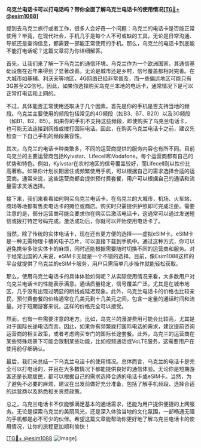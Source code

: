 **乌克兰电话卡可以打电话吗？带你全面了解乌克兰电话卡的使用情况[[TG💪+ @esim1088](https://t.me/s/esim1088)]**

提到去乌克兰旅行或者工作，很多人会好奇一个问题：乌克兰的电话卡是否能正常使用？毕竟，在现代社会，手机几乎是每个人不可或缺的工具，无论是日常沟通、导航还是查询信息，都需要一部能正常使用的手机。那么，乌克兰的电话卡到底能不能打电话呢？这篇文章将为你详细解答。

首先，让我们来了解一下乌克兰的通信环境。乌克兰作为一个欧洲国家，其通信基础设施在近年来得到了显著改善。无论是城市还是乡村，信号覆盖都相对完善。在大城市如基辅、利沃夫等地区，4G网络已经非常普及，而一些偏远地区可能只有3G甚至2G信号。因此，如果你选择购买乌克兰本地的电话卡，通常情况下是可以正常打电话和上网的。

不过，具体能否正常使用还取决于几个因素。首先是你的手机是否支持当地的频段。乌克兰主要使用的频段包括常见的4G频段（如B3、B7、B20）以及3G频段（如B1、B2、B5）。如果你的手机不支持这些频段，即使购买了乌克兰电话卡，也可能无法连接到网络或拨打国际电话。因此，在购买乌克兰电话卡之前，建议先检查一下自己手机的频段兼容性。

其次，乌克兰的电话卡种类繁多，不同的运营商提供的服务内容也有所不同。目前乌克兰的主要运营商包括Kyivstar、Lifecell和Vodafone。每个运营商都有自己的优势和特色。例如，Kyivstar在农村地区的信号覆盖较好，而Lifecell则以性价比高著称。如果你计划长期居住或频繁使用手机，可以根据自己的需求选择合适的运营商。通常来说，这些运营商都会提供预付费套餐，用户可以根据自己的通话和流量需求灵活选择。

接下来，我们来看看如何购买乌克兰电话卡。在乌克兰的大城市，机场、火车站、商场等地都有售卖电话卡的摊位或商店。购买时只需提供护照即可完成注册。需要注意的是，部分运营商可能会要求你在购买后激活电话卡，这通常可以通过发送短信或拨打特定号码完成。激活成功后，你就可以开始使用电话卡了。

当然，除了传统的实体电话卡，现在还有更方便的选择——虚拟eSIM卡。eSIM卡是一种无需物理卡槽的电子芯片，可以直接下载到手机中。通过这种方式，你可以避免携带多张实体卡的麻烦，同时还能根据需要随时切换不同的运营商和服务。对于经常出国的人来说，eSIM卡无疑是一个不错的选择。目前，像Esim1088这样的平台就提供了乌克兰的eSIM卡服务，用户只需简单几步操作就能轻松获取。

那么，使用乌克兰电话卡的具体体验如何呢？从实际使用情况来看，大多数用户对乌克兰电话卡的性能表示满意。通话质量稳定，信号覆盖广泛，尤其是在城市地区，几乎没有出现过明显的断线或延迟现象。此外，乌克兰电话卡的价格也比较亲民，预付费套餐的价格通常在几美元到十几美元之间，包含一定量的通话时间和流量。对于短期游客来说，这样的价格完全可以接受。

然而，也有一些需要注意的地方。比如，乌克兰的漫游费用可能会比较高，尤其是对于国际长途电话而言。因此，如果你有频繁拨打国际电话的需求，建议提前咨询运营商的相关政策，或者考虑购买专门的国际长途套餐。此外，乌克兰的运营商在某些特殊场景下可能会限制某些功能，比如视频通话或VoLTE服务，这需要用户在使用前仔细确认。

最后，我们来总结一下乌克兰电话卡的使用情况。总体而言，乌克兰的电话卡是完全可以打电话的，并且在大多数情况下都能提供良好的通信体验。无论你是短期游客还是长期居民，都可以根据自己的需求选择合适的电话卡或eSIM卡。当然，为了避免不必要的麻烦，建议在出发前做好充分准备，包括了解手机频段、选择合适的运营商以及熟悉相关资费政策。

总之，乌克兰电话卡不仅能够满足基本的通话需求，还能为用户提供便捷的上网服务。无论是探索乌克兰的美丽风光，还是深入体验当地的文化氛围，一部畅通无阻的手机都是必不可少的伙伴。希望这篇文章能帮助你更好地了解乌克兰电话卡的使用情况，让你的旅程更加顺利愉快！

[[TG💪+ @esim1088](https://t.me/s/esim1088) ![Image](https://i.postimg.cc/4NQfJmqS/Snipaste-2025-05-13-00-14-12.png)]